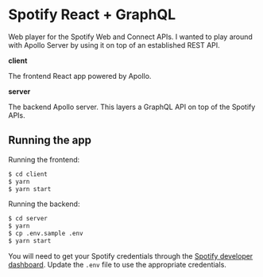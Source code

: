 # Spotify React + GraphQL

Web player for the Spotify Web and Connect APIs. I wanted to play around with
Apollo Server by using it on top of an established REST API.

**client**

The frontend React app powered by Apollo.

**server**

The backend Apollo server. This layers a GraphQL API on top of the Spotify APIs.

## Running the app

Running the frontend:
 
```sh
$ cd client
$ yarn
$ yarn start
```

Running the backend:

```sh
$ cd server
$ yarn
$ cp .env.sample .env
$ yarn start
```

You will need to get your Spotify credentials through the [Spotify developer
dashboard](https://developer.spotify.com/dashboard/applications). Update the
`.env` file to use the appropriate credentials.
